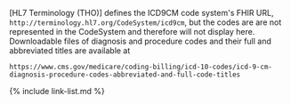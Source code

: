 
<div markdown="1" class="stu-note">

[HL7 Terminology (THO)] defines the ICD9CM code system's FHIR URL, `http://terminology.hl7.org/CodeSystem/icd9cm`, but the codes are are not represented in the CodeSystem and therefore will not display here. Downloadable files of diagnosis and procedure codes and their full and abbreviated titles are available at

`https://www.cms.gov/medicare/coding-billing/icd-10-codes/icd-9-cm-diagnosis-procedure-codes-abbreviated-and-full-code-titles`
<!-- treating as a link yields an ig-pub link error ? -->

</div>

{% include link-list.md %}